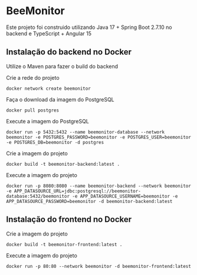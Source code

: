 # BeeMonitor

Este projeto foi construido utilizando Java 17 + Spring Boot 2.7.10 no backend e TypeScript + Angular 15

## Instalação do backend no Docker

Utilize o Maven para fazer o build do backend

Crie a rede do projeto

<pre><code>docker network create beemonitor</code></pre>

Faça o download da imagem do PostgreSQL

<pre><code>docker pull postgres</code></pre>

Execute a imagem do PostgreSQL

<pre><code>docker run -p 5432:5432 --name beemonitor-database --network beemonitor -e POSTGRES_PASSWORD=beemonitor -e POSTGRES_USER=beemonitor -e POSTGRES_DB=beemonitor -d postgres</code></pre>

Crie a imagem do projeto

<pre><code>docker build -t beemonitor-backend:latest .</code></pre>

Execute a imagem do projeto

<pre><code>docker run -p 8080:8080 --name beemonitor-backend --network beemonitor -e APP_DATASOURCE_URL=jdbc:postgresql://beemonitor-database:5432/beemonitor -e APP_DATASOURCE_USERNAME=beemonitor -e APP_DATASOURCE_PASSWORD=beemonitor -d beemonitor-backend:latest</code></pre>

## Instalação do frontend no Docker

Crie a imagem do projeto

<pre><code>docker build -t beemonitor-frontend:latest .</code></pre>

Execute a imagem do projeto

<pre><code>docker run -p 80:80 --network beemonitor -d beemonitor-frontend:latest</code></pre>